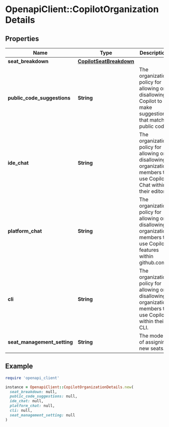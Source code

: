 # OpenapiClient::CopilotOrganizationDetails

## Properties

| Name | Type | Description | Notes |
| ---- | ---- | ----------- | ----- |
| **seat_breakdown** | [**CopilotSeatBreakdown**](CopilotSeatBreakdown.md) |  |  |
| **public_code_suggestions** | **String** | The organization policy for allowing or disallowing Copilot to make suggestions that match public code. |  |
| **ide_chat** | **String** | The organization policy for allowing or disallowing organization members to use Copilot Chat within their editor. | [optional] |
| **platform_chat** | **String** | The organization policy for allowing or disallowing organization members to use Copilot features within github.com. | [optional] |
| **cli** | **String** | The organization policy for allowing or disallowing organization members to use Copilot within their CLI. | [optional] |
| **seat_management_setting** | **String** | The mode of assigning new seats. |  |

## Example

```ruby
require 'openapi_client'

instance = OpenapiClient::CopilotOrganizationDetails.new(
  seat_breakdown: null,
  public_code_suggestions: null,
  ide_chat: null,
  platform_chat: null,
  cli: null,
  seat_management_setting: null
)
```

